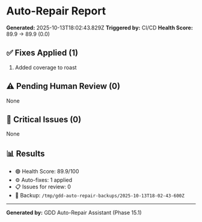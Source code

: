 # Auto-Repair Report

**Generated:** 2025-10-13T18:02:43.829Z
**Triggered by:** CI/CD
**Health Score:** 89.9 → 89.9 (0.0)

## ✅ Fixes Applied (1)

1. Added coverage to roast

## ⚠️ Pending Human Review (0)

None

## 🔴 Critical Issues (0)

None

## 📊 Results

- 🟢 Health Score: 89.9/100
- ⚙️ Auto-fixes: 1 applied
- 📋 Issues for review: 0
- 💾 Backup: `/tmp/gdd-auto-repair-backups/2025-10-13T18-02-43-600Z`

---

**Generated by:** GDD Auto-Repair Assistant (Phase 15.1)

